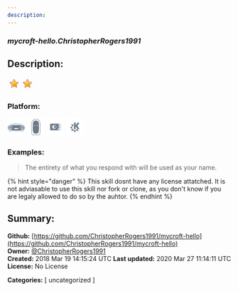 ```yaml
---
description: 
---
```


### _mycroft-hello.ChristopherRogers1991_  
## Description:  
  
  
![](../.gitbook/assets/star.png)![](../.gitbook/assets/star.png)  
  
### Platform:  
 ![Mark I](../.gitbook/assets/mark-1-icon.png)  ![Mark II](../.gitbook/assets/mark-2-icon.png)  ![Picroft](../.gitbook/assets/picroft-icon.png)  ![plasmoid](../.gitbook/assets/kde.png)   
### Examples:  
> The entirety of what you respond with will be used as your name.  
  
{% hint style="danger" %}
This skill dosnt have any license attatched. It is not adviasable to use this skill nor fork or clone, as you don't know if you are legaly allowed to do so by the auhtor.
{% endhint %}
  
## Summary:  
**Github:** [https://github.com/ChristopherRogers1991/mycroft-hello](https://github.com/ChristopherRogers1991/mycroft-hello)  
**Owner:** [@ChristopherRogers1991](https://github.com/ChristopherRogers1991)  
**Created:** 2018 Mar 19 14:15:24 UTC  **Last updated:** 2020 Mar 27 11:14:11 UTC  
**License:** No License  
  
**Categories:** [ uncategorized ]   
